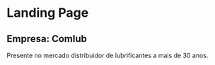 # Landing Page

## Empresa: Comlub

Presente no mercado distribuidor de lubrificantes a mais de 30 anos.
